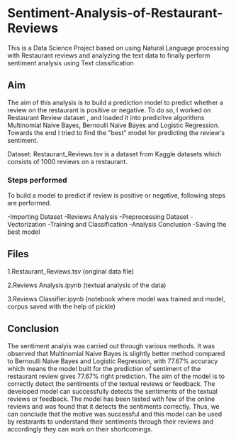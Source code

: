 # Sentiment-Analysis-of-Restaurant-Reviews
This is a Data Science Project based on using Natural Language processing with Restaurant reviews and analyzing the text data to finally perform sentiment analysis using Text classification

## Aim
The aim of this analysis is to build a prediction model to predict whether a review on the restaurant is positive or negative. To do so, I worked on Restaurant Review dataset , and loaded it into predicitve algorithms Multinomial Naive Bayes, Bernoulli Naive Bayes and Logistic Regression. Towards the end I tried to find the "best" model for predicting the review's sentiment.

Dataset: Restaurant_Reviews.tsv is a dataset from Kaggle datasets which consists of 1000 reviews on a restaurant.

### Steps performed
To build a model to predict if review is positive or negative, following steps are performed.

-Importing Dataset
-Reviews Analysis
-Preprocessing Dataset
-Vectorization
-Training and Classification
-Analysis Conclusion
-Saving the best model

## Files
1.Restaurant_Reviews.tsv (original data file)

2.Reviews Analysis.ipynb (textual analysis of the data)

3.Reviews Classifier.ipynb (notebook where model was trained and model, corpus saved with the help of pickle)

## Conclusion
The sentiment analyis was carried out through various methods. It was observed that Multinomial Naive Bayes is slightly better method compared to Bernoulli Naive Bayes and Logistic Regression, with 77.67% accuracy which means the model built for the prediction of sentiment of the restaurant review gives 77.67% right prediction.
The aim of the model is to correctly detect the sentiments of the textual reviews or feedback. The developed model can successfully detects the sentiments of the textual reviews or feedback. The model has been tested with few of the online reviews and was found that it detects the sentiments correctly. Thus, we can conclude that the motive was successful and this model can be used by restarants to understand their sentiments through their reviews and accordingly they can work on their shortcomings.





